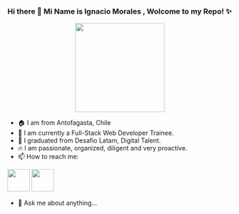 <!DOCTYPE html>
### Hi there 👋 Mi Name is Ignacio Morales , Wolcome to my Repo! ✨ 

<p align="center">
  <img src="https://myoctocat.com/assets/images/octocats/octocat-20.png"  width=200>
</p>

- 🏠 I am from Antofagasta, Chile
- 🚀 I am currently a Full-Stack Web Developer Trainee.
- 📜 I graduated from Desafio Latam, Digital Talent.
- 🔥 I am passionate, organized, diligent and very proactive.
- 📫 How to reach me:
<p>
<a href="https://www.linkedin.com/in/ignacio-morales-07035079" target="_blank"> <img src="https://img.freepik.com/vector-premium/logotipo-cuadrado-linkedin-aislado-sobre-fondo-blanco_469489-892.jpg" width="50" height="50"/></a> 
<a href="ignacio.an@gmail.com" target="_blank"> <img src="https://cdn.pixabay.com/photo/2016/06/13/17/30/mail-1454731_640.png" width="50" height="50"/></a> 
</p>  


- 💬 Ask me about anything...

